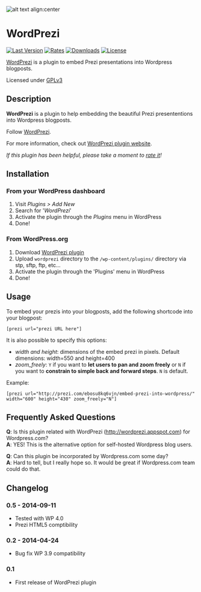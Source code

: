 ![alt text align:center](http://wordprezi.appspot.com/assets/img/logo64x64.png "WordPrezi")

# WordPrezi

[![Last Version](https://img.shields.io/wordpress/plugin/v/wordprezi.svg?style=flat-square)](https://wordpress.org/plugins/wordprezi/)
[![Rates](https://img.shields.io/wordpress/plugin/r/wordprezi.svg?style=flat-square)](https://wordpress.org/support/view/plugin-reviews/wordprezi/)
[![Downloads](https://img.shields.io/wordpress/plugin/dt/wordprezi.svg?style=flat-square)](https://wordpress.org/plugins/wordprezi/stats/)
[![License](https://img.shields.io/badge/license-GPLv3-red.svg?style=flat-square)](license.txt)

[WordPrezi](http://wordprezi.appspot.com/plugin) is a plugin to embed Prezi presentations into Wordpress blogposts.

Licensed under [GPLv3](https://www.gnu.org/licenses/gpl.html)

## Description

**WordPrezi** is a plugin to help embedding the beautiful Prezi presententions into Wordpress blogposts.

Follow [WordPrezi](https://twitter.com/WordPrezi).

For more information, check out [WordPrezi plugin website](http://wordprezi.appspot.com/plugin).

*If this plugin has been helpful, please take a moment to
[rate it](http://wordpress.org/support/view/plugin-reviews/wordprezi#postform)!*

## Installation

### From your WordPress dashboard

1. Visit *Plugins > Add New*
1. Search for '*WordPrezi*'
1. Activate the plugin through the *Plugins* menu in WordPress
1. Done!

### From WordPress.org

1. Download [WordPrezi plugin](https://wordpress.org/plugins/wordprezi/)
1. Upload `wordprezi` directory to the `/wp-content/plugins/` directory via stp, sftp, ftp, etc...
1. Activate the plugin through the 'Plugins' menu in WordPress
1. Done!

## Usage

To embed your prezis into your blogposts, add the following shortcode into your blogpost:

`
[prezi url="prezi URL here"]
`

It is also possible to specify this options:
* *width and height*: dimensions of the embed prezi in pixels. Default dimensions: width=550 and height=400
* *zoom_freely*: `Y` if you want to **let users to pan and zoom freely** or `N` if you want to **constrain to simple back and forward steps**. `N` is default.

Example:

`
[prezi url="http://prezi.com/ebosu8kq6vjn/embed-prezi-into-wordpress/" width="600" height="430" zoom_freely="N"]
`

## Frequently Asked Questions

**Q**: Is this plugin related with WordPrezi (http://wordprezi.appspot.com) for Wordpress.com?  
**A**: YES! This is the alternative option for self-hosted Wordpress blog users.

**Q**: Can this plugin be incorporated by Wordpress.com some day?  
**A**: Hard to tell, but I really hope so. It would be great if Wordpress.com team could do that.

## Changelog

### 0.5 - 2014-09-11
* Tested with WP 4.0
* Prezi HTML5 comptibility

### 0.2 - 2014-04-24
* Bug fix WP 3.9 compatibility

### 0.1
* First release of WordPrezi plugin
